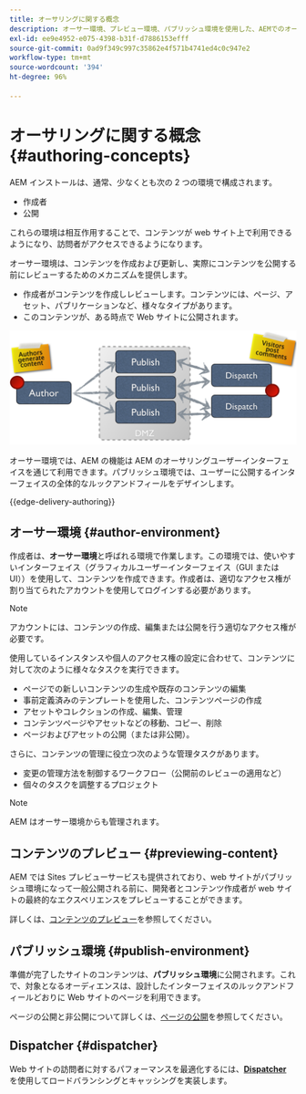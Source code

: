 ```yaml
---
title: オーサリングに関する概念
description: オーサー環境、プレビュー環境、パブリッシュ環境を使用した、AEMでのオーサリングの概念を説明します。
exl-id: ee9e4952-e075-4398-b31f-d7886153efff
source-git-commit: 0ad9f349c997c35862e4f571b4741ed4c0c947e2
workflow-type: tm+mt
source-wordcount: '394'
ht-degree: 96%

---
```



# オーサリングに関する概念 {#authoring-concepts}

AEM インストールは、通常、少なくとも次の 2 つの環境で構成されます。

* 作成者
* 公開

これらの環境は相互作用することで、コンテンツが web サイト上で利用できるようになり、訪問者がアクセスできるようになります。

オーサー環境は、コンテンツを作成および更新し、実際にコンテンツを公開する前にレビューするためのメカニズムを提供します。

* 作成者がコンテンツを作成しレビューします。コンテンツには、ページ、アセット、パブリケーションなど、様々なタイプがあります。
* このコンテンツが、ある時点で Web サイトに公開されます。

![オーサー、パブリッシャー、ディスパッチャーの模式図](/help/sites-cloud/authoring/assets/author-publish.png)

オーサー環境では、AEM の機能は AEM のオーサリングユーザーインターフェイスを通じて利用できます。パブリッシュ環境では、ユーザーに公開するインターフェイスの全体的なルックアンドフィールをデザインします。

{{edge-delivery-authoring}}

## オーサー環境 {#author-environment}

作成者は、**オーサー環境**&#x200B;と呼ばれる環境で作業します。この環境では、使いやすいインターフェイス（グラフィカルユーザーインターフェイス（GUI または UI））を使用して、コンテンツを作成できます。作成者は、適切なアクセス権が割り当てられたアカウントを使用してログインする必要があります。

>[!NOTE]
>
>アカウントには、コンテンツの作成、編集または公開を行う適切なアクセス権が必要です。

使用しているインスタンスや個人のアクセス権の設定に合わせて、コンテンツに対して次のように様々なタスクを実行できます。

* ページでの新しいコンテンツの生成や既存のコンテンツの編集
* 事前定義済みのテンプレートを使用した、コンテンツページの作成
* アセットやコレクションの作成、編集、管理
* コンテンツページやアセットなどの移動、コピー、削除
* ページおよびアセットの公開（または非公開）。

さらに、コンテンツの管理に役立つ次のような管理タスクがあります。

* 変更の管理方法を制御するワークフロー（公開前のレビューの適用など）
* 個々のタスクを調整するプロジェクト

>[!NOTE]
>
>AEM はオーサー環境からも管理されます。

## コンテンツのプレビュー {#previewing-content}

AEM では Sites プレビューサービスも提供されており、web サイトがパブリッシュ環境になって一般公開される前に、開発者とコンテンツ作成者が web サイトの最終的なエクスペリエンスをプレビューすることができます。

詳しくは、[コンテンツのプレビュー](/help/sites-cloud/authoring/fundamentals/previewing-content.md)を参照してください。

## パブリッシュ環境 {#publish-environment}

準備が完了したサイトのコンテンツは、**パブリッシュ環境**&#x200B;に公開されます。これで、対象となるオーディエンスは、設計したインターフェイスのルックアンドフィールどおりに Web サイトのページを利用できます。

ページの公開と非公開について詳しくは、[ページの公開](/help/sites-cloud/authoring/fundamentals/publishing-pages.md)を参照してください。

## Dispatcher {#dispatcher}

Web サイトの訪問者に対するパフォーマンスを最適化するには、**[Dispatcher](/help/implementing/dispatcher/overview.md)** を使用してロードバランシングとキャッシングを実装します。
